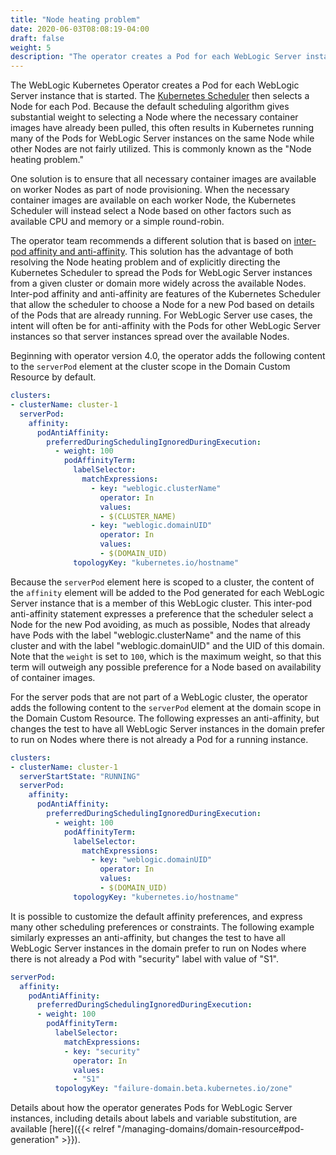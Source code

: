 ```yaml
---
title: "Node heating problem"
date: 2020-06-03T08:08:19-04:00
draft: false
weight: 5
description: "The operator creates a Pod for each WebLogic Server instance that is started. The Kubernetes Scheduler then selects a Node for each Pod. Because the default scheduling algorithm gives substantial weight to selecting a Node where the necessary container images have already been pulled, this often results in Kubernetes running many of the Pods for WebLogic Server instances on the same Node while other Nodes are not fairly utilized. This is commonly known as the Node heating problem."
---
```


The WebLogic Kubernetes Operator creates a Pod for each WebLogic Server instance that is started. The [Kubernetes Scheduler](https://kubernetes.io/docs/concepts/scheduling-eviction/kube-scheduler/) then selects a Node for each Pod. Because the default scheduling algorithm gives substantial weight to selecting a Node where the necessary container images have already been pulled, this often results in Kubernetes running many of the Pods for WebLogic Server instances on the same Node while other Nodes are not fairly utilized. This is commonly known as the "Node heating problem."

One solution is to ensure that all necessary container images are available on worker Nodes as part of node provisioning. When the necessary container images are available on each worker Node, the Kubernetes Scheduler will instead select a Node based on other factors such as available CPU and memory or a simple round-robin.

The operator team recommends a different solution that is based on [inter-pod affinity and anti-affinity](https://kubernetes.io/docs/concepts/scheduling-eviction/assign-pod-node/#inter-pod-affinity-and-anti-affinity). This solution has the advantage of both resolving the Node heating problem and of explicitly directing the Kubernetes Scheduler to spread the Pods for WebLogic Server instances from a given cluster or domain more widely across the available Nodes. Inter-pod affinity and anti-affinity are features of the Kubernetes Scheduler that allow the scheduler to choose a Node for a new Pod based on details of the Pods that are already running. For WebLogic Server use cases, the intent will often be for anti-affinity with the Pods for other WebLogic Server instances so that server instances spread over the available Nodes.

Beginning with operator version 4.0, the operator adds the following content to the `serverPod` element at the cluster scope in the Domain Custom Resource by default.

```yaml
clusters:
- clusterName: cluster-1
  serverPod:
    affinity:
      podAntiAffinity:
        preferredDuringSchedulingIgnoredDuringExecution:
          - weight: 100
            podAffinityTerm:
              labelSelector:
                matchExpressions:
                  - key: "weblogic.clusterName"
                    operator: In
                    values:
                    - $(CLUSTER_NAME)
                  - key: "weblogic.domainUID"
                    operator: In
                    values:
                    - $(DOMAIN_UID)
              topologyKey: "kubernetes.io/hostname"
```

Because the `serverPod` element here is scoped to a cluster, the content of the `affinity` element will be added to the Pod generated for each WebLogic Server instance that is a member of this WebLogic cluster. This inter-pod anti-affinity statement expresses a preference that the scheduler select a Node for the new Pod avoiding, as much as possible, Nodes that already have Pods with the label "weblogic.clusterName" and the name of this cluster and with the label "weblogic.domainUID" and the UID of this domain. Note that the `weight` is set to `100`, which is the maximum weight, so that this term will outweigh any possible preference for a Node based on availability of container images.

For the server pods that are not part of a WebLogic cluster, the operator adds the following content to the `serverPod` element at the domain scope in the Domain Custom Resource.  The following expresses an anti-affinity, but changes the test to have all WebLogic Server instances in the domain prefer to run on Nodes where there is not already a Pod for a running instance.

```yaml
clusters:
- clusterName: cluster-1
  serverStartState: "RUNNING"
  serverPod:
    affinity:
      podAntiAffinity:
        preferredDuringSchedulingIgnoredDuringExecution:
          - weight: 100
            podAffinityTerm:
              labelSelector:
                matchExpressions:
                  - key: "weblogic.domainUID"
                    operator: In
                    values:
                    - $(DOMAIN_UID)
              topologyKey: "kubernetes.io/hostname"
```

It is possible to customize the default affinity preferences, and express many other scheduling preferences or constraints. The following example similarly expresses an anti-affinity, but changes the test to have all WebLogic Server instances in the domain prefer to run on Nodes where there is not already a Pod with "security" label with value of "S1".

```yaml
serverPod:
  affinity:
    podAntiAffinity:
      preferredDuringSchedulingIgnoredDuringExecution:
      - weight: 100
        podAffinityTerm:
          labelSelector:
            matchExpressions:
            - key: "security"
              operator: In
              values:
              - "S1"
          topologyKey: "failure-domain.beta.kubernetes.io/zone"
```

Details about how the operator generates Pods for WebLogic Server instances, including details about labels and variable substitution, are available [here]({{< relref "/managing-domains/domain-resource#pod-generation" >}}).
